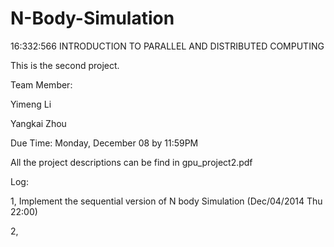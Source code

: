 N-Body-Simulation
=================

16:332:566 INTRODUCTION TO PARALLEL AND DISTRIBUTED COMPUTING

This is the second project.

Team Member:

Yimeng Li

Yangkai Zhou


Due Time:
Monday, December 08 by 11:59PM

All the project descriptions can be find in gpu_project2.pdf

Log:

1, Implement the sequential version of N body Simulation (Dec/04/2014 Thu 22:00)

2, 
